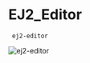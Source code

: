 # EJ2_Editor

     ej2-editor

![ej2-editor](https://user-images.githubusercontent.com/46050946/162548764-d67e2d5d-916c-4602-ba3c-607c18923932.png)
